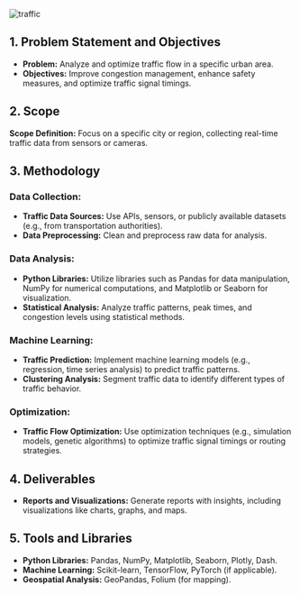 ![traffic](https://github.com/Banner-19/Auriga-Data-Science-Assignment/assets/115279831/efb04e1d-d817-4d45-bcd9-3f1b6b9f1554)
## 1. Problem Statement and Objectives
* __Problem:__ Analyze and optimize traffic flow in a specific urban area.
* __Objectives:__ Improve congestion management, enhance safety measures, and optimize traffic signal timings.
## 2. Scope
__Scope Definition:__ Focus on a specific city or region, collecting real-time traffic data from sensors or cameras.
## 3. Methodology
### Data Collection:
* __Traffic Data Sources:__ Use APIs, sensors, or publicly available datasets (e.g., from transportation authorities).
* __Data Preprocessing:__ Clean and preprocess raw data for analysis.
### Data Analysis:
* __Python Libraries:__ Utilize libraries such as Pandas for data manipulation, NumPy for numerical computations, and Matplotlib or Seaborn for visualization.
* __Statistical Analysis:__ Analyze traffic patterns, peak times, and congestion levels using statistical methods.
### Machine Learning:
* __Traffic Prediction:__ Implement machine learning models (e.g., regression, time series analysis) to predict traffic patterns.
* __Clustering Analysis:__ Segment traffic data to identify different types of traffic behavior.
### Optimization:
* __Traffic Flow Optimization:__ Use optimization techniques (e.g., simulation models, genetic algorithms) to optimize traffic signal timings or routing strategies.
## 4. Deliverables
* __Reports and Visualizations:__ Generate reports with insights, including visualizations like charts, graphs, and maps.
## 5. Tools and Libraries
* __Python Libraries:__ Pandas, NumPy, Matplotlib, Seaborn, Plotly, Dash.
* __Machine Learning:__ Scikit-learn, TensorFlow, PyTorch (if applicable).
* __Geospatial Analysis:__ GeoPandas, Folium (for mapping).
